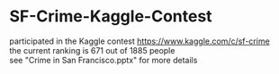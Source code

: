 # SF-Crime-Kaggle-Contest
participated in the Kaggle contest https://www.kaggle.com/c/sf-crime <br>
the current ranking is 671 out of 1885 people<br>
see "Crime in San Francisco.pptx" for more details
